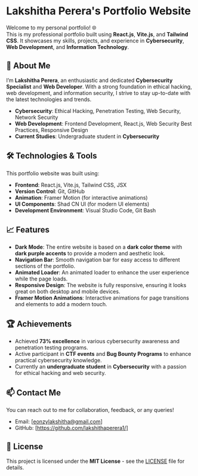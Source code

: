 # Lakshitha Perera's Portfolio Website

Welcome to my personal portfolio! 🌐  
This is my professional portfolio built using **React.js**, **Vite.js**, and **Tailwind CSS**. It showcases my skills, projects, and experience in **Cybersecurity**, **Web Development**, and **Information Technology**.

## 🚀 About Me
I’m **Lakshitha Perera**, an enthusiastic and dedicated **Cybersecurity Specialist** and **Web Developer**. With a strong foundation in ethical hacking, web development, and information security, I strive to stay up-to-date with the latest technologies and trends.

- **Cybersecurity**: Ethical Hacking, Penetration Testing, Web Security, Network Security
- **Web Development**: Frontend Development, React.js, Web Security Best Practices, Responsive Design
- **Current Studies**: Undergraduate student in **Cybersecurity**

## 🛠️ Technologies & Tools
This portfolio website was built using:

- **Frontend**: React.js, Vite.js, Tailwind CSS, JSX
- **Version Control**: Git, GitHub
- **Animation**: Framer Motion (for interactive animations)
- **UI Components**: Shad CN UI (for modern UI elements)
- **Development Environment**: Visual Studio Code, Git Bash

## 📈 Features

- **Dark Mode**: The entire website is based on a **dark color theme** with **dark purple accents** to provide a modern and aesthetic look.
- **Navigation Bar**: Smooth navigation bar for easy access to different sections of the portfolio.
- **Animated Loader**: An animated loader to enhance the user experience while the page loads.
- **Responsive Design**: The website is fully responsive, ensuring it looks great on both desktop and mobile devices.
- **Framer Motion Animations**: Interactive animations for page transitions and elements to add a modern touch.


## 🏆 Achievements
- Achieved **73% excellence** in various cybersecurity awareness and penetration testing programs.
- Active participant in **CTF events** and **Bug Bounty Programs** to enhance practical cybersecurity knowledge.
- Currently an **undergraduate student** in **Cybersecurity** with a passion for ethical hacking and web security.

## 📫 Contact Me
You can reach out to me for collaboration, feedback, or any queries!

- Email: [eonzylakshitha@gmail.com]
- GitHub: [https://github.com/lakshithaperera1/]

## 📑 License
This project is licensed under the **MIT License** - see the [LICENSE](LICENSE) file for details.

